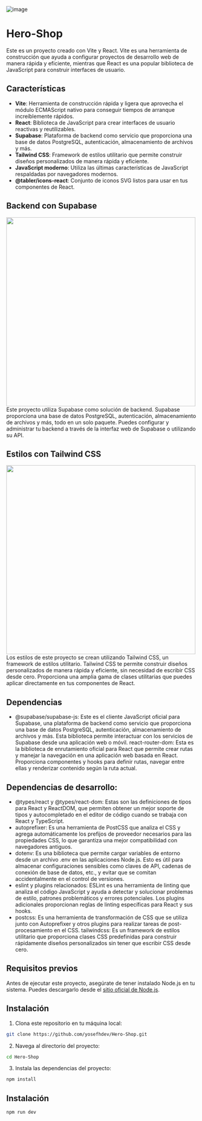 ![image](https://github.com/yosefhdev/Hero-Shop/assets/167670949/af55fbc8-f1cc-43bd-80e2-9a154104ac50)

# Hero-Shop

Este es un proyecto creado con Vite y React. Vite es una herramienta de construcción que ayuda a configurar proyectos de desarrollo web de manera rápida y eficiente, mientras que React es una popular biblioteca de JavaScript para construir interfaces de usuario.

## Características

- **Vite**: Herramienta de construcción rápida y ligera que aprovecha el módulo ECMAScript nativo para conseguir tiempos de arranque increíblemente rápidos.
- **React**: Biblioteca de JavaScript para crear interfaces de usuario reactivas y reutilizables.
- **Supabase**: Plataforma de backend como servicio que proporciona una base de datos PostgreSQL, autenticación, almacenamiento de archivos y más.
- **Tailwind CSS**: Framework de estilos utilitario que permite construir diseños personalizados de manera rápida y eficiente.
- **JavaScript moderno**: Utiliza las últimas características de JavaScript respaldadas por navegadores modernos.
- **@tabler/icons-react**: Conjunto de iconos SVG listos para usar en tus componentes de React.


## Backend con Supabase
<img src="https://github.com/yosefhdev/Hero-Shop/assets/167670949/145dcc55-9ab7-4ced-8b08-e865972dbb0d" width="500" style="margin-right: 10px;"><br>
Este proyecto utiliza Supabase como solución de backend. Supabase proporciona una base de datos PostgreSQL, autenticación, almacenamiento de archivos y más, todo en un solo paquete. Puedes configurar y administrar tu backend a través de la interfaz web de Supabase o utilizando su API.

## Estilos con Tailwind CSS
<img src="https://github.com/yosefhdev/Hero-Shop/assets/167670949/5a839061-282e-4c85-b49e-8dbb456f77fb" width="500" style="margin-right: 10px;"><br>
Los estilos de este proyecto se crean utilizando Tailwind CSS, un framework de estilos utilitario. Tailwind CSS te permite construir diseños personalizados de manera rápida y eficiente, sin necesidad de escribir CSS desde cero. Proporciona una amplia gama de clases utilitarias que puedes aplicar directamente en tus componentes de React.

## Dependencias

- @supabase/supabase-js: Este es el cliente JavaScript oficial para Supabase, una plataforma de backend como servicio que proporciona una base de datos PostgreSQL, autenticación, almacenamiento de archivos y más. Esta biblioteca permite interactuar con los servicios de Supabase desde una aplicación web o móvil.
react-router-dom: Esta es la biblioteca de enrutamiento oficial para React que permite crear rutas y manejar la navegación en una aplicación web basada en React. Proporciona componentes y hooks para definir rutas, navegar entre ellas y renderizar contenido según la ruta actual.

## Dependencias de desarrollo:

- @types/react y @types/react-dom: Estas son las definiciones de tipos para React y ReactDOM, que permiten obtener un mejor soporte de tipos y autocompletado en el editor de código cuando se trabaja con React y TypeScript.
- autoprefixer: Es una herramienta de PostCSS que analiza el CSS y agrega automáticamente los prefijos de proveedor necesarios para las propiedades CSS, lo que garantiza una mejor compatibilidad con navegadores antiguos.
- dotenv: Es una biblioteca que permite cargar variables de entorno desde un archivo .env en las aplicaciones Node.js. Esto es útil para almacenar configuraciones sensibles como claves de API, cadenas de conexión de base de datos, etc., y evitar que se comitan accidentalmente en el control de versiones.
- eslint y plugins relacionados: ESLint es una herramienta de linting que analiza el código JavaScript y ayuda a detectar y solucionar problemas de estilo, patrones problemáticos y errores potenciales. Los plugins adicionales proporcionan reglas de linting específicas para React y sus hooks.
- postcss: Es una herramienta de transformación de CSS que se utiliza junto con Autoprefixer y otros plugins para realizar tareas de post-procesamiento en el CSS.
tailwindcss: Es un framework de estilos utilitario que proporciona clases CSS predefinidas para construir rápidamente diseños personalizados sin tener que escribir CSS desde cero.

## Requisitos previos

Antes de ejecutar este proyecto, asegúrate de tener instalado Node.js en tu sistema. Puedes descargarlo desde el [sitio oficial de Node.js](https://nodejs.org).

## Instalación

1. Clona este repositorio en tu máquina local:

```bash
git clone https://github.com/yosefhdev/Hero-Shop.git
```

2. Navega al directorio del proyecto:

```bash
cd Hero-Shop
```

3. Instala las dependencias del proyecto:

```bash
npm install
```

## Instalación

```bash
npm run dev
```
